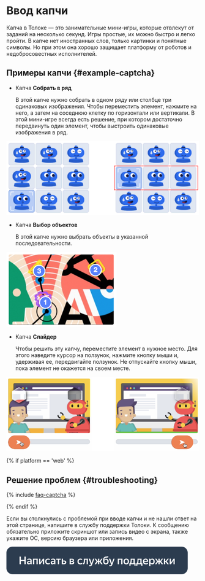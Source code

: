 # Ввод капчи

Капча в Толоке — это занимательные мини-игры, которые отвлекут от заданий на несколько секунд. Игры простые, их можно быстро и легко пройти. В капче нет иностранных слов, только картинки и понятные символы. Но при этом она хорошо защищает платформу от роботов и недобросовестных исполнителей.

## Примеры капчи {#example-captcha}

- Капча **Собрать в ряд**

  В этой капче нужно собрать в одном ряду или столбце три одинаковых изображения. Чтобы переместить элемент, нажмите на него, а затем на соседнюю клетку по горизонтали или вертикали. В этой мини-игре всегда есть решение, при котором достаточно передвинуть один элемент, чтобы выстроить одинаковые изображения в ряд.

![](assets/captcha/captcha-row.png)

- Капча **Выбор объектов**

  В этой капче нужно выбрать объекты в указанной последовательности.

![](assets/captcha/captcha-series.png)

- Капча **Слайдер**

  Чтобы решить эту капчу, переместите элемент в нужное место. Для этого наведите курсор на ползунок, нажмите кнопку мыши и, удерживая ее, передвигайте ползунок. Не отпускайте кнопку мыши, пока элемент не окажется на своем месте.

![](assets/captcha/captcha-slider.png)

{% if platform == 'web' %}
## Решение проблем {#troubleshooting}

{% include [faq-captcha](_includes/captcha.md) %}

{% endif %}

Если вы столкнулись с проблемой при вводе капчи и не нашли ответ на этой странице, напишите в службу поддержки Толоки. К сообщению обязательно приложите скриншот или запись видео с экрана,  также укажите ОС,  версию браузера или приложения.

[![](assets/buttons/contact-support.svg)](troubleshooting/troubleshooting.md#not_working_properly)

